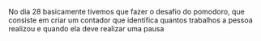 No dia 28 basicamente tivemos que fazer o desafio do pomodoro, que consiste em criar um contador que identifica quantos trabalhos a pessoa realizou e quando ela deve realizar uma pausa